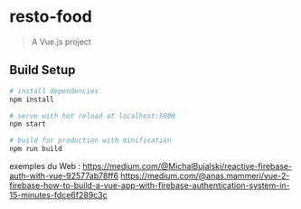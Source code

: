 # resto-food

> A Vue.js project

## Build Setup

``` bash
# install dependencies
npm install

# serve with hot reload at localhost:5000
npm start

# build for production with minification
npm run build
```
exemples du Web :
https://medium.com/@MichalBujalski/reactive-firebase-auth-with-vue-92577ab78ff6
https://medium.com/@anas.mammeri/vue-2-firebase-how-to-build-a-vue-app-with-firebase-authentication-system-in-15-minutes-fdce6f289c3c
